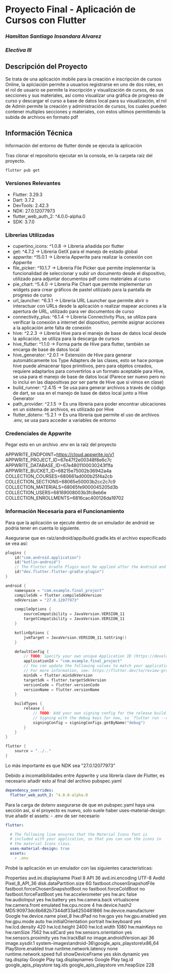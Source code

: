 # Proyecto Final - Aplicación de Cursos con Flutter

### ***Hamilton Santiago Insandara Alvarez***
### *Electiva III*

## Descripción del Proyecto

Se trata de una aplicación mobile para la creación e inscripción de cursos Online, la aplciación permite a usuarios registrarse en uno de dos roles, en el rol de usuario se permite la inscripción y visualización de cursos, de sus secciones y sus materiales, así como visualizar una gráfica de progreso de curso y descargar el curso a base de datos local para su visualización, el rol de Admin permite la creación y administración de cursos, los cuales pueden contener multiples secciones y materiales, con estos ultimos permitiendo la subida de archivos en formato pdf

## Información Técnica

Información del entorno de flutter donde se ejecuta la aplicación

Tras clonar el repositorio ejecutar en la consola, en la carpeta raíz del proyecto.

```cmd
flutter pub get
```

### Versiones Relevantes

- Flutter: 3.29.3
- Dart: 3.7.2
- DevTools: 2.42.3
- NDK: 27.0.12077973
- flutter_web_auth_2: ^4.0.0-alpha.0
- SDK: 3.7.0

### Librerias Utilizadas

- cupertino_icons: ^1.0.8 &rarr; Libreria añadida por flutter
- get: ^4.7.2 &rarr; Libreria GetX para el manejo de estado global
- appwrite: ^15.0.1 &rarr; Libreria Appwrite para realizar la conexión con Appwrite
- file_picker: ^10.1.7 &rarr; Libreria File Picker que permite implementar la funcionalidad de seleccionar y subir un documento desde el dispositivo, utilizado para adjuntar documentos pdf como materiales al curso
- pie_chart: ^5.4.0 &rarr; Libreria Pie Chart que permite implementar un widgets para crear gráficos de pastel utilizado para la pantalla de progreso de curso
- url_launcher: ^6.3.1 &rarr; Libreria URL Launcher que permite abrir o interactuar con URLs desde la aplicación o realizar mapear acciones a la apertura de URL, utilizado para ver documentos de curso
- connectivity_plus: ^6.1.4 &rarr; Libreria Connectivity Plus, se utiliza para verificar la conexión a internet del dispositivo, permite asignar acciones a la aplicación ante falta de conexión
- hive: ^2.2.3 &rarr; Libreria Hive para el manejo de base de datos local desde la aplicación, se utiliza para la descarga de cursos
- hive_flutter: ^1.1.0 &rarr; Forma parte de Hive para flutter, también se encarga de base de datos local
- hive_generator: ^2.0.1 &rarr; Extensión de Hive para generar automáticamente los Type Adapters de las clases, esto se hace porque hive puede almacenar tipos primitivos, pero para objetos creados, requiere adaptarlos para convertirlos a un formato aceptable para Hive, se usa para el manejo de base de datos local (Parece ser nuevo pero no lo incluí en las diapositivas por ser parte de Hive que si vimos en clase)
- build_runner: ^2.4.15 &rarr; Se usa para generar archivos a través de código de dart, se usa en el manejo de base de datos local junto a Hive Generator
- path_provider: ^2.1.5 &rarr; Es una libreria para poder encontrar ubicaciones en un sistema de archivos, es utilizado por Hive
- flutter_dotenv: ^5.2.1 &rarr; Es una libreria que permite el uso de archivos .env, se usa para acceder a variables de entorno

### Credenciales de Appwrite

Pegar esto en un archivo .env en la raíz del proyecto

APPWRITE_ENDPOINT=https://cloud.appwrite.io/v1
APPWRITE_PROJECT_ID=67e47f2e00348f8e6c7c
APPWRITE_DATABASE_ID=67e4801100030243f1fa
APPWRITE_BUCKET_ID=68215e75002b36942a4a
COLLECTION_COURSES=680661ad000b25f4a2cb
COLLECTION_SECTIONS=68065e50003b2cc2c7c9
COLLECTION_MATERIALS=68065fe9000045205d3b
COLLECTION_USERS=68169008003b3fc8eb6e
COLLECTION_ENROLLMENTS=6816cac400126da19702

### Información Necesaria para el Funcionamiento

Para que la aplicación se ejecute dentro de un emulador de android se podría tener en cuenta lo siguiente.

Asegurarse que en raíz/android/app/build.gradle.kts el archivo especificado se vea así:

```Kotlin
plugins {
    id("com.android.application")
    id("kotlin-android")
    // The Flutter Gradle Plugin must be applied after the Android and Kotlin Gradle plugins.
    id("dev.flutter.flutter-gradle-plugin")
}

android {
    namespace = "com.example.final_project"
    compileSdk = flutter.compileSdkVersion
    ndkVersion = "27.0.12077973"

    compileOptions {
        sourceCompatibility = JavaVersion.VERSION_11
        targetCompatibility = JavaVersion.VERSION_11
    }

    kotlinOptions {
        jvmTarget = JavaVersion.VERSION_11.toString()
    }

    defaultConfig {
        // TODO: Specify your own unique Application ID (https://developer.android.com/studio/build/application-id.html).
        applicationId = "com.example.final_project"
        // You can update the following values to match your application needs.
        // For more information, see: https://flutter.dev/to/review-gradle-config.
        minSdk = flutter.minSdkVersion
        targetSdk = flutter.targetSdkVersion
        versionCode = flutter.versionCode
        versionName = flutter.versionName
    }

    buildTypes {
        release {
            // TODO: Add your own signing config for the release build.
            // Signing with the debug keys for now, so `flutter run --release` works.
            signingConfig = signingConfigs.getByName("debug")
        }
    }
}

flutter {
    source = "../.."
}
```

Lo más importante es que NDK sea "27.0.12077973"

Debido a incomatibilidades entre Appwrite y una librería clave de Flutter, es necesario añadir esto al final del archivo pubspec.yaml

```yaml
dependency_overrides:
  flutter_web_auth_2: ^4.0.0-alpha.0
```

Para la carga de dotenv asegurarse de que en pubspec.yaml haya una sección así, si el proyecto es nuevo, solo suele haber uses-material-design: true añadir el assets: - .env de ser necesario

```yaml
flutter:

  # The following line ensures that the Material Icons font is
  # included with your application, so that you can use the icons in
  # the material Icons class.
  uses-material-design: true
  assets:
    - .env
```

Probé la aplicación en un emulador con las siguientes características:

Properties
avd.ini.displayname              Pixel 8 API 36
avd.ini.encoding                 UTF-8
AvdId                            Pixel_8_API_36
disk.dataPartition.size          6G
fastboot.chosenSnapshotFile      
fastboot.forceChosenSnapshotBoot no
fastboot.forceColdBoot           no
fastboot.forceFastBoot           yes
hw.accelerometer                 yes
hw.arc                           false
hw.audioInput                    yes
hw.battery                       yes
hw.camera.back                   virtualscene
hw.camera.front                  emulated
hw.cpu.ncore                     4
hw.device.hash2                  MD5:90973dc6b682b7344df33a6250481866
hw.device.manufacturer           Google
hw.device.name                   pixel_8
hw.dPad                          no
hw.gps                           yes
hw.gpu.enabled                   yes
hw.gpu.mode                      auto
hw.initialOrientation            portrait
hw.keyboard                      yes
hw.lcd.density                   420
hw.lcd.height                    2400
hw.lcd.width                     1080
hw.mainKeys                      no
hw.ramSize                       7562
hw.sdCard                        yes
hw.sensors.orientation           yes
hw.sensors.proximity             yes
hw.trackBall                     no
image.androidVersion.api         36
image.sysdir.1                   system-images\android-36\google_apis_playstore\x86_64\
PlayStore.enabled                true
runtime.network.latency          none
runtime.network.speed            full
showDeviceFrame                  yes
skin.dynamic                     yes
tag.display                      Google Play
tag.displaynames                 Google Play
tag.id                           google_apis_playstore
tag.ids                          google_apis_playstore
vm.heapSize                      228
